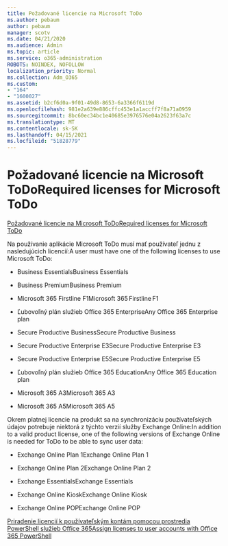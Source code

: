 ```yaml
---
title: Požadované licencie na Microsoft ToDo
ms.author: pebaum
author: pebaum
manager: scotv
ms.date: 04/21/2020
ms.audience: Admin
ms.topic: article
ms.service: o365-administration
ROBOTS: NOINDEX, NOFOLLOW
localization_priority: Normal
ms.collection: Adm_O365
ms.custom:
- "164"
- "1600027"
ms.assetid: b2cf6d0a-9f01-49d8-8653-6a3366f6119d
ms.openlocfilehash: 981e2a639e886cffc453e1a1accff7f8a71a0959
ms.sourcegitcommit: 8bc60ec34bc1e40685e3976576e04a2623f63a7c
ms.translationtype: MT
ms.contentlocale: sk-SK
ms.lasthandoff: 04/15/2021
ms.locfileid: "51828779"
---
```

# <a name="required-licenses-for-microsoft-todo"></a><span data-ttu-id="6a9a6-102">Požadované licencie na Microsoft ToDo</span><span class="sxs-lookup"><span data-stu-id="6a9a6-102">Required licenses for Microsoft ToDo</span></span>

[<span data-ttu-id="6a9a6-103">Požadované licencie na Microsoft ToDo</span><span class="sxs-lookup"><span data-stu-id="6a9a6-103">Required licenses for Microsoft ToDo</span></span>](https://support.office.com/article/381e9d1b-c500-49b5-973e-890fd86528d7.aspx)
  
<span data-ttu-id="6a9a6-104">Na používanie aplikácie Microsoft ToDo musí mať používateľ jednu z nasledujúcich licencií:</span><span class="sxs-lookup"><span data-stu-id="6a9a6-104">A user must have one of the following licenses to use Microsoft ToDo:</span></span>
  
- <span data-ttu-id="6a9a6-105">Business Essentials</span><span class="sxs-lookup"><span data-stu-id="6a9a6-105">Business Essentials</span></span>

- <span data-ttu-id="6a9a6-106">Business Premium</span><span class="sxs-lookup"><span data-stu-id="6a9a6-106">Business Premium</span></span>

- <span data-ttu-id="6a9a6-107">Microsoft 365 Firstline F1</span><span class="sxs-lookup"><span data-stu-id="6a9a6-107">Microsoft 365 Firstline F1</span></span>

- <span data-ttu-id="6a9a6-108">Ľubovoľný plán služieb Office 365 Enterprise</span><span class="sxs-lookup"><span data-stu-id="6a9a6-108">Any Office 365 Enterprise plan</span></span>

- <span data-ttu-id="6a9a6-109">Secure Productive Business</span><span class="sxs-lookup"><span data-stu-id="6a9a6-109">Secure Productive Business</span></span>

- <span data-ttu-id="6a9a6-110">Secure Productive Enterprise E3</span><span class="sxs-lookup"><span data-stu-id="6a9a6-110">Secure Productive Enterprise E3</span></span>

- <span data-ttu-id="6a9a6-111">Secure Productive Enterprise E5</span><span class="sxs-lookup"><span data-stu-id="6a9a6-111">Secure Productive Enterprise E5</span></span>

- <span data-ttu-id="6a9a6-112">Ľubovoľný plán služieb Office 365 Education</span><span class="sxs-lookup"><span data-stu-id="6a9a6-112">Any Office 365 Education plan</span></span>

- <span data-ttu-id="6a9a6-113">Microsoft 365 A3</span><span class="sxs-lookup"><span data-stu-id="6a9a6-113">Microsoft 365 A3</span></span>

- <span data-ttu-id="6a9a6-114">Microsoft 365 A5</span><span class="sxs-lookup"><span data-stu-id="6a9a6-114">Microsoft 365 A5</span></span>

<span data-ttu-id="6a9a6-115">Okrem platnej licencie na produkt sa na synchronizáciu používateľských údajov potrebuje niektorá z týchto verzií služby Exchange Online:</span><span class="sxs-lookup"><span data-stu-id="6a9a6-115">In addition to a valid product license, one of the following versions of Exchange Online is needed for ToDo to be able to sync user data:</span></span>
  
- <span data-ttu-id="6a9a6-116">Exchange Online Plan 1</span><span class="sxs-lookup"><span data-stu-id="6a9a6-116">Exchange Online Plan 1</span></span>

- <span data-ttu-id="6a9a6-117">Exchange Online Plan 2</span><span class="sxs-lookup"><span data-stu-id="6a9a6-117">Exchange Online Plan 2</span></span>

- <span data-ttu-id="6a9a6-118">Exchange Essentials</span><span class="sxs-lookup"><span data-stu-id="6a9a6-118">Exchange Essentials</span></span>

- <span data-ttu-id="6a9a6-119">Exchange Online Kiosk</span><span class="sxs-lookup"><span data-stu-id="6a9a6-119">Exchange Online Kiosk</span></span>

- <span data-ttu-id="6a9a6-120">Exchange Online POP</span><span class="sxs-lookup"><span data-stu-id="6a9a6-120">Exchange Online POP</span></span>

[<span data-ttu-id="6a9a6-121">Priradenie licencií k používateľským kontám pomocou prostredia PowerShell služieb Office 365</span><span class="sxs-lookup"><span data-stu-id="6a9a6-121">Assign licenses to user accounts with Office 365 PowerShell</span></span>](https://docs.microsoft.com/office365/enterprise/powershell/assign-licenses-to-user-accounts-with-office-365-powershell )
  
